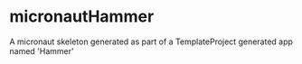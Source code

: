 # micronautHammer
A micronaut skeleton generated as part of a TemplateProject generated app named 'Hammer'
